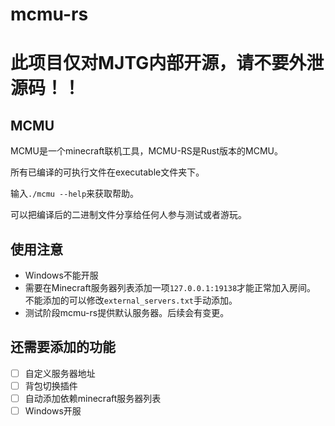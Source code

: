 # mcmu-rs
# 此项目仅对MJTG内部开源，请不要外泄源码！！
## MCMU
MCMU是一个minecraft联机工具，MCMU-RS是Rust版本的MCMU。

所有已编译的可执行文件在executable文件夹下。

输入`./mcmu --help`来获取帮助。

可以把编译后的二进制文件分享给任何人参与测试或者游玩。

## 使用注意
- Windows不能开服
- 需要在Minecraft服务器列表添加一项`127.0.0.1:19138`才能正常加入房间。
不能添加的可以修改`external_servers.txt`手动添加。
- 测试阶段mcmu-rs提供默认服务器。后续会有变更。

## 还需要添加的功能
- [ ] 自定义服务器地址
- [ ] 背包切换插件
- [ ] 自动添加依赖minecraft服务器列表
- [ ] Windows开服
